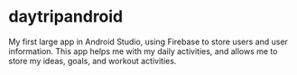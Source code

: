 # daytripandroid

My first large app in Android Studio, using Firebase to store users and user information. This app helps me with my daily activities, and allows me to store my ideas, goals, and workout activities.
